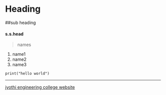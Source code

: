 # Heading
##sub heading
#### s.s.head
>names
1. name1
2. name2
3. name3

```
print("hello world")
```
---

[jyothi engineering college website](http://jecc.ac.in/)
